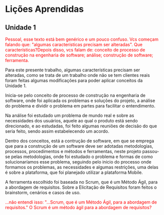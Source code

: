 # Lições Aprendidas
## Unidade 1

<span style="color:red">Pessoal, esse texto está bem genérico e um pouco confuso. Vcs começam falando que: "algumas características precisam ser alteradas". Que características?Depois disso, vcs falam de: conceito de processo de construção na engenharia de software; análise; construção de software; ferramenta. </span>

Para este presente trabalho, algumas características precisam ser alteradas, como se trata de um trabalho onde não se tem clientes reais foram feitas algumas modificações para poder aplicar conceitos da Unidade 1. 

Inicia-se pelo conceito de processo de construção na engenharia de software, onde foi aplicada os problemas e soluções do projeto, a análise do problema e dividir o problema em partes para facilitar o entendimento. 

Na análise foi estudado um problema de mundo real e sobre as necessidades dos usuários, aquele ao qual o produto está sendo direcionado, e ao estudadas, foi feito algumas reuniões de decisão do que seria feito, sendo assim estabelecendo um acordo. 

Dentro dos conceitos, está  a contrução de software, em que se emprega que para a construção de um software deve ser adotadas metodologias, processos, procedimentos e métodos e ferramentas, neste projeto passou-se pelas metodologias, onde foi estudado o problema e formas de como solucionaríamos esse problema, seguindo pelo inicio do processo onde formamos os problemas, as necessidades e algumas restrições, uma delas é sobre a plataforma, que foi planejado utilizar a plataforma Mobile. 

A ferramenta escolhido foi baseada no Scrum, que é um Método Ágil, para a abordagem de requisitos. Sobre a Elicitação de Requisitos foram feitos o brainstorm, cenários e casos de uso.

<span style="color:red">...não entendi isso: "...Scrum, que é um Método Ágil, para a abordagem de requisitos." O Scrum é um método ágil para a abordagem de requisitos?</span>
